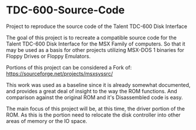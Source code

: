 # TDC-600-Source-Code
Project to reproduce the source code of the Talent TDC-600 Disk Interface

The goal of this project is to recreate a compatible source code for the Talent TDC-600 Disk Interface for the MSX Family of computers.  So that it may be used as a basis for other projects utilizing MSX-DOS 1 binaries for Floppy Drives or Floppy Emulators.

Portions of this project can be considered a Fork of: https://sourceforge.net/projects/msxsyssrc/

This work was used as a baseline since it is already somewhat documented, and provides a great deal of insight to the way the ROM functions.  And comparison against the original ROM and it's Disassembled code is easy.

The main focus of this project will be, at this time, the driver portion of the ROM.  As this is the portion need to relocate the disk controller into other areas of memory or the IO space.
